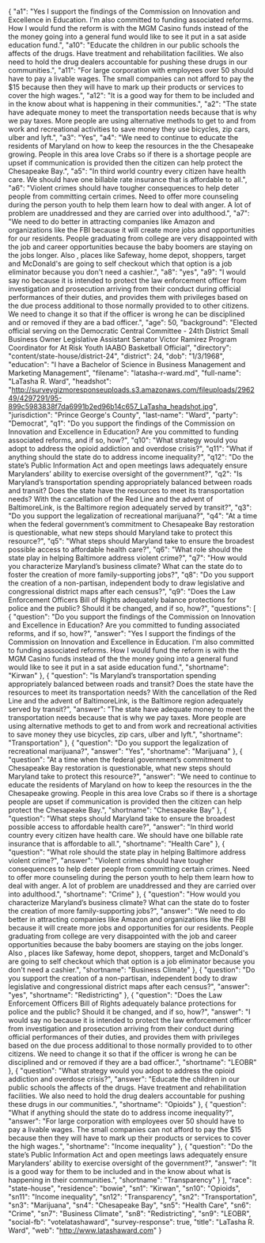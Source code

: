 {
  "a1": "Yes I support the findings of the Commission on Innovation and Excellence in Education. I'm also committed to funding associated reforms. How I would fund the reform is with the MGM Casino funds instead of the the money going into a general fund would like to see it put in a sat aside education fund.",
  "a10": "Educate the children in our public schools the affects of the drugs. Have treatment and rehabilitation facilities. We also need to hold the drug dealers accountable for pushing these drugs in our communities.",
  "a11": "For large corporation with employees over 50 should have to pay a livable wages. The small companies can not afford to pay the $15  because then they will have to mark up their products or services to cover the high wages.",
  "a12": "It is a good way for them to be included and in the know about what is happening in their communities.",
  "a2": "The state have adequate money to meet the transportation needs because that is why we pay taxes. More people are using alternative methods to get to and from work and recreational activities to save money they use bicycles, zip cars, ulber and  lyft.",
  "a3": "Yes",
  "a4": "We need to continue to educate the residents of Maryland on how to keep the resources in the the Chesapeake growing. People in this area love Crabs so if there is a shortage people are upset if communication is provided then the citizen can help protect the Chesapeake Bay.",
  "a5": "In third world country every citizen have health care. We should have one billable rate insurance that is affordable to all.",
  "a6": "Violent crimes should have tougher consequences to help deter people from committing certain crimes. Need to offer more counseling during the person youth to help them learn how to deal with anger. A lot of problem are unaddressed and they are carried over into adulthood.",
  "a7": "We need to do better in attracting companies like Amazon and organizations like the  FBI because it will create more jobs and opportunities for our residents. People graduating from college are very disappointed with the job and career opportunities because the baby boomers are staying on the jobs longer. Also , places like Safeway, home depot, shoppers, target and McDonald's are going to self checkout which that option is a  job eliminator because you don't need a cashier.",
  "a8": "yes",
  "a9": "I would say no because it is intended to protect the law enforcement officer from investigation and prosecution arriving from their conduct during official performances of their duties, and provides them with privileges based on the due process additional to those normally provided to to other citizens. We need to change it so that if the officer is wrong he can  be disciplined and or removed if they are a bad officer.",
  "age": 50,
  "background": "Elected official serving on the Democratic Central Committee - 24th District Small Business Owner Legislative Assistant Senator Victor Ramirez Program Coordinator for At Risk Youth IAABO Basketball Official",
  "directory": "content/state-house/district-24",
  "district": 24,
  "dob": "1/3/1968",
  "education": "I have a Bachelor of Science in Business Management and Marketing Management",
  "filename": "latasha-r-ward.md",
  "full-name": "LaTasha R. Ward",
  "headshot": "http://surveygizmoresponseuploads.s3.amazonaws.com/fileuploads/296249/4297291/95-899c5983838f7da6991b2ed96b14c657_LaTasha_headshot.jpg",
  "jurisdiction": "Prince George's County",
  "last-name": "Ward",
  "party": "Democrat",
  "q1": "Do you support the findings of the Commission on Innovation and Excellence in Education? Are you committed to funding associated reforms, and if so, how?",
  "q10": "What strategy would you adopt to address the opioid addiction and overdose crisis?",
  "q11": "What if anything should the state do to address income inequality?",
  "q12": "Do the state’s Public Information Act and open meetings laws adequately ensure Marylanders’ ability to exercise oversight of the government?",
  "q2": "Is Maryland’s transportation spending appropriately balanced between roads and transit? Does the state have the resources to meet its transportation needs? With the cancellation of the Red Line and the advent of BaltimoreLink, is the Baltimore region adequately served by transit?",
  "q3": "Do you support the legalization of recreational marijuana?",
  "q4": "At a time when the federal government’s commitment to Chesapeake Bay restoration is questionable, what new steps should Maryland take to protect this resource?",
  "q5": "What steps should Maryland take to ensure the broadest possible access to affordable health care?",
  "q6": "What role should the state play in helping Baltimore address violent crime?",
  "q7": "How would you characterize Maryland’s business climate? What can the state do to foster the creation of more family-supporting jobs?",
  "q8": "Do you support the creation of a non-partisan, independent body to draw legislative and congressional district maps after each census?",
  "q9": "Does the Law Enforcement Officers Bill of Rights adequately balance protections for police and the public? Should it be changed, and if so, how?",
  "questions": [
    {
      "question": "Do you support the findings of the Commission on Innovation and Excellence in Education? Are you committed to funding associated reforms, and if so, how?",
      "answer": "Yes I support the findings of the Commission on Innovation and Excellence in Education. I'm also committed to funding associated reforms. How I would fund the reform is with the MGM Casino funds instead of the the money going into a general fund would like to see it put in a sat aside education fund.",
      "shortname": "Kirwan"
    },
    {
      "question": "Is Maryland’s transportation spending appropriately balanced between roads and transit? Does the state have the resources to meet its transportation needs? With the cancellation of the Red Line and the advent of BaltimoreLink, is the Baltimore region adequately served by transit?",
      "answer": "The state have adequate money to meet the transportation needs because that is why we pay taxes. More people are using alternative methods to get to and from work and recreational activities to save money they use bicycles, zip cars, ulber and  lyft.",
      "shortname": "Transportation"
    },
    {
      "question": "Do you support the legalization of recreational marijuana?",
      "answer": "Yes",
      "shortname": "Marijuana"
    },
    {
      "question": "At a time when the federal government’s commitment to Chesapeake Bay restoration is questionable, what new steps should Maryland take to protect this resource?",
      "answer": "We need to continue to educate the residents of Maryland on how to keep the resources in the the Chesapeake growing. People in this area love Crabs so if there is a shortage people are upset if communication is provided then the citizen can help protect the Chesapeake Bay.",
      "shortname": "Chesapeake Bay"
    },
    {
      "question": "What steps should Maryland take to ensure the broadest possible access to affordable health care?",
      "answer": "In third world country every citizen have health care. We should have one billable rate insurance that is affordable to all.",
      "shortname": "Health Care"
    },
    {
      "question": "What role should the state play in helping Baltimore address violent crime?",
      "answer": "Violent crimes should have tougher consequences to help deter people from committing certain crimes. Need to offer more counseling during the person youth to help them learn how to deal with anger. A lot of problem are unaddressed and they are carried over into adulthood.",
      "shortname": "Crime"
    },
    {
      "question": "How would you characterize Maryland’s business climate? What can the state do to foster the creation of more family-supporting jobs?",
      "answer": "We need to do better in attracting companies like Amazon and organizations like the  FBI because it will create more jobs and opportunities for our residents. People graduating from college are very disappointed with the job and career opportunities because the baby boomers are staying on the jobs longer. Also , places like Safeway, home depot, shoppers, target and McDonald's are going to self checkout which that option is a  job eliminator because you don't need a cashier.",
      "shortname": "Business Climate"
    },
    {
      "question": "Do you support the creation of a non-partisan, independent body to draw legislative and congressional district maps after each census?",
      "answer": "yes",
      "shortname": "Redistricting"
    },
    {
      "question": "Does the Law Enforcement Officers Bill of Rights adequately balance protections for police and the public? Should it be changed, and if so, how?",
      "answer": "I would say no because it is intended to protect the law enforcement officer from investigation and prosecution arriving from their conduct during official performances of their duties, and provides them with privileges based on the due process additional to those normally provided to to other citizens. We need to change it so that if the officer is wrong he can  be disciplined and or removed if they are a bad officer.",
      "shortname": "LEOBR"
    },
    {
      "question": "What strategy would you adopt to address the opioid addiction and overdose crisis?",
      "answer": "Educate the children in our public schools the affects of the drugs. Have treatment and rehabilitation facilities. We also need to hold the drug dealers accountable for pushing these drugs in our communities.",
      "shortname": "Opioids"
    },
    {
      "question": "What if anything should the state do to address income inequality?",
      "answer": "For large corporation with employees over 50 should have to pay a livable wages. The small companies can not afford to pay the $15  because then they will have to mark up their products or services to cover the high wages.",
      "shortname": "Income inequality"
    },
    {
      "question": "Do the state’s Public Information Act and open meetings laws adequately ensure Marylanders’ ability to exercise oversight of the government?",
      "answer": "It is a good way for them to be included and in the know about what is happening in their communities.",
      "shortname": "Transparency"
    }
  ],
  "race": "state-house",
  "residence": "bowie",
  "sn1": "Kirwan",
  "sn10": "Opioids",
  "sn11": "Income inequality",
  "sn12": "Transparency",
  "sn2": "Transportation",
  "sn3": "Marijuana",
  "sn4": "Chesapeake Bay",
  "sn5": "Health Care",
  "sn6": "Crime",
  "sn7": "Business Climate",
  "sn8": "Redistricting",
  "sn9": "LEOBR",
  "social-fb": "votelatashaward",
  "survey-response": true,
  "title": "LaTasha R. Ward",
  "web": "http://www.latashaward.com"
}
